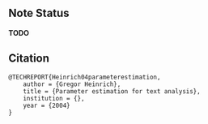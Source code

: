 ## Note Status
**TODO**

## Citation
```
@TECHREPORT{Heinrich04parameterestimation,
    author = {Gregor Heinrich},
    title = {Parameter estimation for text analysis},
    institution = {},
    year = {2004}
}
```
